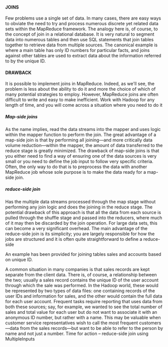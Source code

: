 #### JOINS
Few problems use a single set of data. In many cases, there are easy ways to obviate the need
to try and process numerous discrete yet related data sets within the MapReduce framework.
The analogy here is, of course, to the concept of join in a relational database. It is very
natural to segment data into numerous tables and then use SQL statements that join tables
together to retrieve data from multiple sources. The canonical example is where a main
table has only ID numbers for particular facts, and joins against other tables are used to
extract data about the information referred to by the unique ID.
#### DRAWBACK
It is possible to implement joins in MapReduce. Indeed, as we'll see, the problem is
less about the ability to do it and more the choice of which of many potential strategies
to employ.
However, MapReduce joins are often difficult to write and easy to make inefficient. Work
with Hadoop for any length of time, and you will come across a situation where you need
to do it

##### Map-side joins
As the name implies, read the data streams into the mapper and uses
logic within the mapper function to perform the join. The great advantage of a map-side
join is that by performing all joining—and more critically data volume reduction—within
the mapper, the amount of data transferred to the reduce stage is greatly minimized. The
drawback of map-side joins is that you either need to find a way of ensuring one of the
data sources is very small or you need to define the job input to follow very specific criteria.
Often, the only way to do that is to preprocess the data with another MapReduce job whose
sole purpose is to make the data ready for a map-side join.

##### reduce-side join 
Has the multiple data streams processed through the map
stage without performing any join logic and does the joining in the reduce stage. The
potential drawback of this approach is that all the data from each source is pulled through
the shuffle stage and passed into the reducers, where much of it may then be discarded by
the join operation. For large data sets, this can become a very significant overhead.
The main advantage of the reduce-side join is its simplicity; you are largely responsible
for how the jobs are structured and it is often quite straightforward to define a reduce-side

An example has been provided for joining tables sales and accounts  based on unique ID.

A common situation in many companies is that sales records are kept separate from the
client data. There is, of course, a relationship between the two; usually a sales record
contains the unique ID of the user account through which the sale was performed.
In the Hadoop world, these would be represented by two types of data files: one containing
records of the user IDs and information for sales, and the other would contain the full data
for each user account.
Frequent tasks require reporting that uses data from both these sources; say, for example,
we wanted to see the total number of sales and total value for each user but do not want
to associate it with an anonymous ID number, but rather with a name. This may be valuable
when customer service representatives wish to call the most frequent customers—data from
the sales records—but want to be able to refer to the person by name and not just a number.
Time for action – reduce-side join using MultipleInputs
